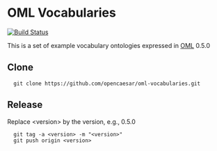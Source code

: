# OML Vocabularies

[![Build Status](https://travis-ci.org/opencaesar/vocabularies.svg?branch=master)](https://travis-ci.org/opencaesar/vocabularies)

This is a set of example vocabulary ontologies expressed in [OML](https://github.com/opencaesar/oml) 0.5.0

## Clone
```
  git clone https://github.com/opencaesar/oml-vocabularies.git
```
## Release

Replace \<version\> by the version, e.g., 0.5.0
```
  git tag -a <version> -m "<version>"
  git push origin <version>
```
